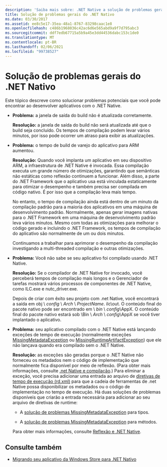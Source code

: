 ```yaml
---
description: 'Saiba mais sobre: .NET Native a solução de problemas gerais'
title: Solução de problemas gerais do .NET Nativo
ms.date: 03/30/2017
ms.assetid: ee8c5e17-35ea-48a1-8767-83298caac1e8
ms.openlocfilehash: c486b1968036c42ac6d6e565abd9a9f7d795abc3
ms.sourcegitcommit: ddf7edb67715a5b9a45e3dd44536dabc153c1de0
ms.translationtype: MT
ms.contentlocale: pt-BR
ms.lasthandoff: 02/06/2021
ms.locfileid: "99738527"
---
```

# <a name="net-native-general-troubleshooting"></a>Solução de problemas gerais do .NET Nativo

Este tópico descreve como solucionar problemas potenciais que você pode encontrar ao desenvolver aplicativos com o .NET Native.

- **Problema:** a janela de saída do build não é atualizada corretamente.

  **Resolução:** a janela de saída do build não será atualizada até que o build seja concluído. Os tempos de compilação podem levar vários minutos, por isso pode ocorrer um atraso para exibir as atualizações.

- **Problema:** o tempo de build de varejo do aplicativo para ARM aumentou.

  **Resolução:** Quando você implanta um aplicativo em seu dispositivo ARM, a infraestrutura de .NET Native é invocada. Essa compilação executa um grande número de otimizações, garantindo que semânticas não estáticas como reflexão continuem a funcionar. Além disso, a parte do .NET Framework que o aplicativo usa está vinculada estaticamente para otimizar o desempenho e também precisa ser compilada em código nativo. É por isso que a compilação leva mais tempo.

  No entanto, o tempo de compilação ainda está dentro de um minuto da compilação padrão para a maioria dos aplicativos em uma máquina de desenvolvimento padrão.  Normalmente, apenas gerar imagens nativas para o .NET Framework em uma máquina de desenvolvimento padrão leva vários minutos.  Mesmo com todas as otimizações para melhorar o código gerado e incluindo o .NET Framework, os tempos de compilação do aplicativo são normalmente de um ou dois minutos.

  Continuamos a trabalhar para aprimorar o desempenho da compilação investigando a multi-threaded compilação e outras otimizações.

- **Problema:** Você não sabe se seu aplicativo foi compilado usando .NET Native.

  **Resolução:** Se o compilador de .NET Native for invocado, você perceberá tempos de compilação mais longos e o Gerenciador de tarefas mostrará vários processos de componentes de .NET Native, como ILC.exe e nutc_driver.exe.

  Depois de criar com êxito seu projeto com .net Native, você encontrará a saída em obj \\ *config* \  *Arch* \\ *ProjectName*. ilc\out.  O conteúdo final do pacote nativo pode ser encontrado em \\ *bin* \\ *config*\AppX. O conteúdo final do pacote nativo estará sob \Bin \\ *Arch* \\ *config*\AppX se você tiver implantado o aplicativo.

- **Problema:** seu aplicativo compilado com o .NET Native está lançando exceções de tempo de execução (normalmente exceções [MissingMetadataException](missingmetadataexception-class-net-native.md) ou [MissingRuntimeArtifactException](missingruntimeartifactexception-class-net-native.md)) que ele não lançava quando era compilado sem o .NET Native.

  **Resolução:** as exceções são geradas porque o .NET Native não forneceu os metadados nem o código de implementação que normalmente fica disponível por meio de reflexão. (Para obter mais informações, consulte [.net Native e compilação](net-native-and-compilation.md).) Para eliminar a exceção, você precisa adicionar uma entrada ao arquivo de [diretivas de tempo de execução (rd.xml)](runtime-directives-rd-xml-configuration-file-reference.md) para que a cadeia de ferramentas de .net Native possa disponibilizar os metadados ou o código de implementação no tempo de execução. Há duas soluções de problemas disponíveis que criarão a entrada necessária para adicionar ao seu arquivo de diretivas de runtime:

  - A [solução de problemas MissingMetadataException](https://dotnet.github.io/native/troubleshooter/type.html) para tipos.

  - A [solução de problemas MissingMetadataException](https://dotnet.github.io/native/troubleshooter/method.html) para métodos.

  Para obter mais informações, consulte [Reflexão e .NET Native](reflection-and-net-native.md).

## <a name="see-also"></a>Consulte também

- [Migrando seu aplicativo da Windows Store para .NET Nativo](migrating-your-windows-store-app-to-net-native.md)
